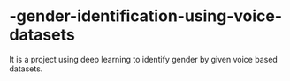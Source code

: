 # -gender-identification-using-voice-datasets
It is a project using deep learning to identify gender by given voice based datasets.
